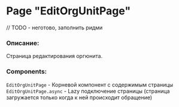 # Page "EditOrgUnitPage"

// TODO - неготово, заполнить ридми

### Описание:

Страница редактирования оргюнита.

### Components:

`EditOrgUnitPage` - Корневой компонент с содержимым страницы
`EditOrgUnitPage.async` - Lazy подключение страницы (страница загружается только когда к ней происходит обращение)
